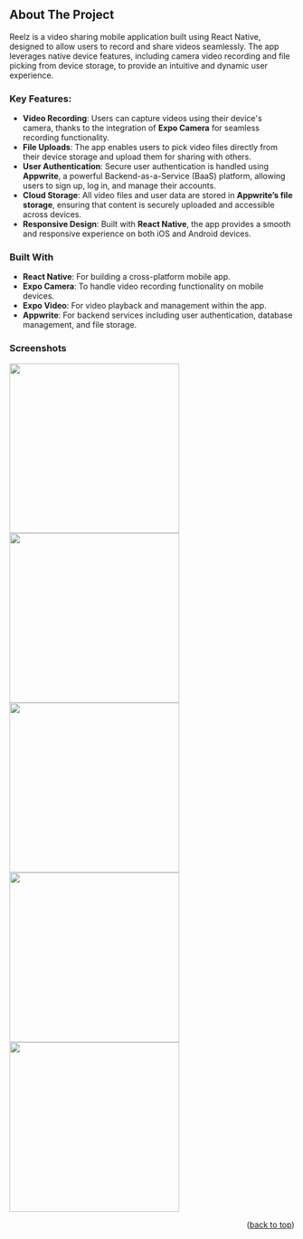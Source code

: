 <a id="readme-top"></a>
<!-- ABOUT THE PROJECT -->
## About The Project

Reelz is a video sharing mobile application built using React Native, designed to allow users to record and share videos seamlessly. The app leverages native device features, including camera video recording and file picking from device storage, to provide an intuitive and dynamic user experience.

### Key Features:
- **Video Recording**: Users can capture videos using their device's camera, thanks to the integration of **Expo Camera** for seamless recording functionality.
- **File Uploads**: The app enables users to pick video files directly from their device storage and upload them for sharing with others.
- **User Authentication**: Secure user authentication is handled using **Appwrite**, a powerful Backend-as-a-Service (BaaS) platform, allowing users to sign up, log in, and manage their accounts.
- **Cloud Storage**: All video files and user data are stored in **Appwrite’s file storage**, ensuring that content is securely uploaded and accessible across devices.
- **Responsive Design**: Built with **React Native**, the app provides a smooth and responsive experience on both iOS and Android devices.

### Built With
- **React Native**: For building a cross-platform mobile app.
- **Expo Camera**: To handle video recording functionality on mobile devices.
- **Expo Video**: For video playback and management within the app.
- **Appwrite**: For backend services including user authentication, database management, and file storage.
  
### Screenshots
<img src="https://github.com/user-attachments/assets/06756a5e-2330-4db3-90a6-200958958e67" width="300" />
<img src="https://github.com/user-attachments/assets/8457b1a8-bc4e-4750-9055-53e318b793d2" width="300" />
<img src="https://github.com/user-attachments/assets/f2249aae-17a0-4f64-9302-fbec1007c3fe" width="300" />
<img src="https://github.com/user-attachments/assets/3968b35d-2feb-4567-b2ce-0760f9668443" width="300" />
<img src="https://github.com/user-attachments/assets/100e133d-62b1-46a6-97cc-436f09479568" width="300" /><br>
<p align="right">(<a href="#readme-top">back to top</a>)</p>
